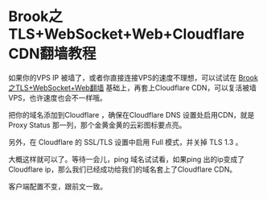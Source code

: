 # Brook之TLS+WebSocket+Web+Cloudflare CDN翻墙教程

如果你的VPS IP 被墙了，或者你直接连接VPS的速度不理想，可以试试在 [Brook之TLS+WebSocket+Web翻墙](https://github.com/bannedbook/fanqiang/blob/master/v2ss/Brook%E4%B9%8BTLS%2BWebSocket%E7%BF%BB%E5%A2%99%E6%95%99%E7%A8%8B.md) 基础上，再套上Cloudflare CDN，可以复活被墙VPS，也许速度也会不一样哦。

把你的域名添加到Cloudflare ，确保在Cloudflare DNS 设置处启用CDN，就是Proxy Status 那一列，那个金黄金黄的云彩图标要点亮。

另外，在 Cloudflare 的 SSL/TLS 设置中启用 Full 模式，并关掉 TLS 1.3 。

大概这样就可以了。等待一会儿，ping 域名试试看，如果ping 出的ip变成了 Cloudflare ip，那么我们已经成功给我们的域名套上了Cloudflare CDN。

客户端配置不变，跟前文一致。

